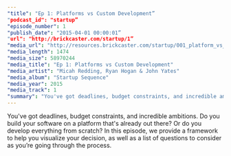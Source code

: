 ```yaml
---
"title": "Ep 1: Platforms vs Custom Development”
"podcast_id": "startup”
"episode_number": 1
"publish_date": "2015-04-01 00:00:01”
"url": "http://brickcaster.com/startup/1”
"media_url": "http://resources.brickcaster.com/startup/001_platform_vs_dev.mp3"
"media_length": 1474
"media_size": 58970244
"media_title": "Ep 1: Platforms vs Custom Development"
"media_artist": "Micah Redding, Ryan Hogan & John Yates"
"media_album": "Startup Sequence"
"media_year": 2015
"media_track": 1
"summary": "You've got deadlines, budget constraints, and incredible ambitions. Do you build your software on a platform that's already out there? Or do you develop everything from scratch? In this episode, we provide a framework to help you visualize your decision, as well as a list of questions to consider as you’re going through the process."
---
```


You've got deadlines, budget constraints, and incredible ambitions. Do you build your software on a platform that's already out there? Or do you develop everything from scratch? In this episode, we provide a framework to help you visualize your decision, as well as a list of questions to consider as you’re going through the process.

